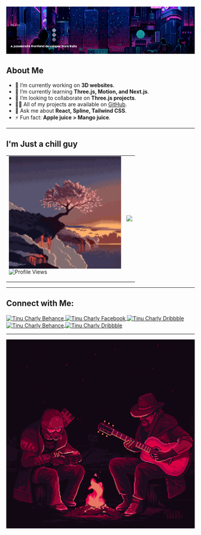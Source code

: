 

![Main Background](assets/mainBg.gif)

## About Me
- 🔭 I’m currently working on **3D websites**.
- 🌱 I’m currently learning **Three.js, Motion, and Next.js**.
- 👯 I’m looking to collaborate on **Three.js projects**.
- 👨‍💻 All of my projects are available on [GitHub](https://github.com/TinuCharly).
- 💬 Ask me about **React, Spline, Tailwind CSS**.
- ⚡ Fun fact: **Apple juice > Mango juice**.

---
## I'm Just a chill guy
<table>
  <tr>
    <td>
      <img src="assets/pixel-art.gif" align="left" height="" width="300" height="200" />  

<p align="left">
  <img src="https://komarev.com/ghpvc/?username=tinucharly&label=Profile%20views&color=0e75b6&style=flat" alt="Profile Views" />
</p>
    </td>
        <td>
  <img src="https://github-readme-stats.vercel.app/api?username=TinuCharly&show_icons=true&count_private=true&hide_border=true" align="left" />  
    </td>
  </tr>
</table>


---

## Connect with Me:

<p align="left">
  <a href="https://www.behance.net/tinu charly" target="_blank">
    <img align="center" src="https://raw.githubusercontent.com/rahuldkjain/github-profile-readme-generator/master/src/images/icons/Social/behance.svg" alt="Tinu Charly Behance" height="30" width="40" />
  </a>
  <a href="https://fb.com/tinu charly" target="_blank">
    <img align="center" src="https://raw.githubusercontent.com/rahuldkjain/github-profile-readme-generator/master/src/images/icons/Social/instagram.svg" alt="Tinu Charly Facebook" height="30" width="40" />
  </a>
  <a href="https://dribbble.com/tinu charly" target="_blank">
    <img align="center" src="https://raw.githubusercontent.com/rahuldkjain/github-profile-readme-generator/master/src/images/icons/Social/codepen.svg" alt="Tinu Charly Dribbble" height="30" width="40" />
  </a>
  <a href="https://www.behance.net/tinu charly" target="_blank">
    <img align="center" src="https://raw.githubusercontent.com/rahuldkjain/github-profile-readme-generator/master/src/images/icons/Social/github.svg" alt="Tinu Charly Behance" height="30" width="40" />
  </a>
  <a href="https://dribbble.com/tinu charly" target="_blank">
    <img align="center" src="https://raw.githubusercontent.com/rahuldkjain/github-profile-readme-generator/master/src/images/icons/Social/dribbble.svg" alt="Tinu Charly Dribbble" height="30" width="40" />
  </a>
</p>

---

![GIF Section](assets/killer-rabbit-media-lonesome-drifter-gif.gif)
